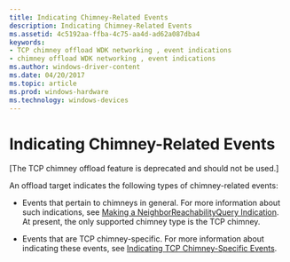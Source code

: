 ```yaml
---
title: Indicating Chimney-Related Events
description: Indicating Chimney-Related Events
ms.assetid: 4c5192aa-ffba-4c75-aa4d-ad62a087dba4
keywords:
- TCP chimney offload WDK networking , event indications
- chimney offload WDK networking , event indications
ms.author: windows-driver-content
ms.date: 04/20/2017
ms.topic: article
ms.prod: windows-hardware
ms.technology: windows-devices
---
```


# Indicating Chimney-Related Events


\[The TCP chimney offload feature is deprecated and should not be used.\]

An offload target indicates the following types of chimney-related events:

-   Events that pertain to chimneys in general. For more information about such indications, see [Making a NeighborReachabilityQuery Indication](making-a-neighborreachabilityquery-indication.md). At present, the only supported chimney type is the TCP chimney.

-   Events that are TCP chimney-specific. For more information about indicating these events, see [Indicating TCP Chimney-Specific Events](indicating-tcp-chimney-specific-events.md).

 

 





